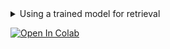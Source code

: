<details>
<summary>Using a trained model for retrieval</summary>
<p>

[comment]:usage-retrieval-start
```python
from oml.const import MOCK_DATASET_PATH
from oml.inference import inference
from oml.datasets import ImagesDatasetQueryGallery
from oml.models import ViTExtractor
from oml.registry.transforms import get_transforms_for_pretrained
from oml.utils.download_mock_dataset import download_mock_dataset
from oml.retrieval.prediction import RetrievalPrediction

_, df_test = download_mock_dataset(MOCK_DATASET_PATH)
df_test["label"] = "fake_label"   # todo 522: we don't use labels in pred, but we need to handle it more elegant later

extractor = ViTExtractor.from_pretrained("vits16_dino")
transform, _ = get_transforms_for_pretrained("vits16_dino")

dataset_test = ImagesDatasetQueryGallery(df=df_test, dataset_root=MOCK_DATASET_PATH, transform=transform)
features = inference(extractor, dataset_test, batch_size=8)

prediction_test = RetrievalPrediction.compute_from_embeddings(features, dataset_test)
print(prediction_test)
prediction_test.visualize(query_ids=[0, 1], dataset=dataset_test).show()

```
[comment]:usage-retrieval-end
</p>
</details>

[![Open In Colab](https://colab.research.google.com/assets/colab-badge.svg)](https://colab.research.google.com/drive/1S2nK6KaReDm-RjjdojdId6CakhhSyvfA?usp=share_link)
